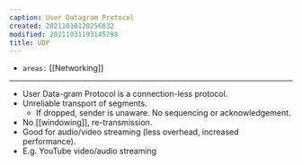 ```yaml
---
caption: User Datagram Protocol
created: 20211010120256832
modified: 20211031193145798
title: UDP
---
```


- `areas:` [[Networking]]

---

- User Data-gram Protocol is a connection-less protocol.
- Unreliable transport of segments.
  - If dropped, sender is unaware. No sequencing or acknowledgement.
- No [[windowing]], re-transmission.
- Good for audio/video streaming (less overhead, increased performance).
- E.g. YouTube video/audio streaming
